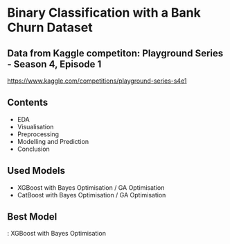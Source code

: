 # Binary Classification with a Bank Churn Dataset

## Data from Kaggle competiton: Playground Series - Season 4, Episode 1 <br>
https://www.kaggle.com/competitions/playground-series-s4e1 <br>

## Contents
- EDA
- Visualisation
- Preprocessing
- Modelling and Prediction
- Conclusion

## Used Models
- XGBoost with Bayes Optimisation / GA Optimisation
- CatBoost with Bayes Optimisation / GA Optimisation

## Best Model 
: XGBoost with Bayes Optimisation

